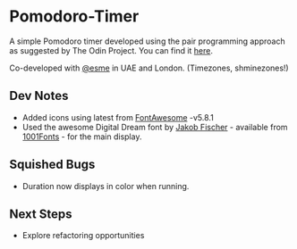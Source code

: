 # Pomodoro-Timer

A simple Pomodoro timer developed using the pair programming approach as suggested by The Odin Project. You can find it [here](https://leonjmac.github.io/pomodoro-timer/).

Co-developed with [@esme](https://github.com/esme) in UAE and London. (Timezones, shminezones!)

## Dev Notes

- Added icons using latest from [FontAwesome](https://fontawesome.com) -v5.8.1
- Used the awesome Digital Dream font by [Jakob Fischer](http://pizzadude.dk) - available from [1001Fonts](https://www.1001fonts.com/digital-dream-font.html) - for the main display.

## Squished Bugs 

- Duration now displays in color when running.

## Next Steps

- Explore refactoring opportunities
